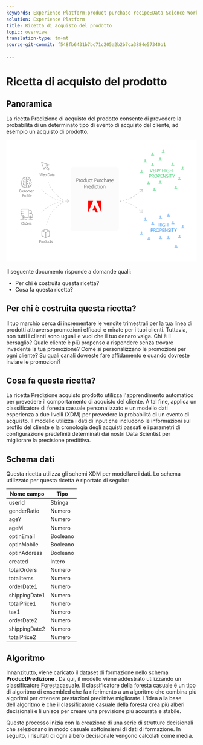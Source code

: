 ```yaml
---
keywords: Experience Platform;product purchase recipe;Data Science Workspace;popular topics
solution: Experience Platform
title: Ricetta di acquisto del prodotto
topic: overview
translation-type: tm+mt
source-git-commit: f548fb6431b7bc71c205a2b2b7ca3884e57340b1

---
```



# Ricetta di acquisto del prodotto

## Panoramica

La ricetta Predizione di acquisto del prodotto consente di prevedere la probabilità di un determinato tipo di evento di acquisto del cliente, ad esempio un acquisto di prodotto.

![](../images/pre-built-recipes/ppp_bigpicture.png)

Il seguente documento risponde a domande quali:
* Per chi è costruita questa ricetta?
* Cosa fa questa ricetta?

## Per chi è costruita questa ricetta?

Il tuo marchio cerca di incrementare le vendite trimestrali per la tua linea di prodotti attraverso promozioni efficaci e mirate per i tuoi clienti. Tuttavia, non tutti i clienti sono uguali e vuoi che il tuo denaro valga. Chi è il bersaglio? Quale cliente è più propenso a rispondere senza trovare invadente la tua promozione? Come si personalizzano le promozioni per ogni cliente? Su quali canali dovreste fare affidamento e quando dovreste inviare le promozioni?

## Cosa fa questa ricetta?

La ricetta Predizione acquisto prodotto utilizza l&#39;apprendimento automatico per prevedere il comportamento di acquisto del cliente. A tal fine, applica un classificatore di foresta casuale personalizzato e un modello dati esperienza a due livelli (XDM) per prevedere la probabilità di un evento di acquisto. Il modello utilizza i dati di input che includono le informazioni sul profilo del cliente e la cronologia degli acquisti passati e i parametri di configurazione predefiniti determinati dai nostri Data Scientist per migliorare la precisione predittiva.

## Schema dati

Questa ricetta utilizza gli schemi [](../../xdm/home.md) XDM per modellare i dati. Lo schema utilizzato per questa ricetta è riportato di seguito:

| Nome campo | Tipo |
--- | ---
| userId | Stringa |
| genderRatio | Numero |
| ageY | Numero |
| ageM | Numero |
| optinEmail | Booleano |
| optinMobile | Booleano |
| optinAddress | Booleano |
| created | Intero |
| totalOrders | Numero |
| totalItems | Numero |
| orderDate1 | Numero |
| shippingDate1 | Numero |
| totalPrice1 | Numero |
| tax1 | Numero |
| orderDate2 | Numero |
| shippingDate2 | Numero |
| totalPrice2 | Numero |


## Algoritmo

Innanzitutto, viene caricato il dataset di formazione nello schema **ProductPredizione** . Da qui, il modello viene addestrato utilizzando un classificatore [Foresta](https://scikit-learn.org/stable/modules/generated/sklearn.ensemble.RandomForestClassifier.html)casuale. Il classificatore della foresta casuale è un tipo di algoritmo di ensembled che fa riferimento a un algoritmo che combina più algoritmi per ottenere prestazioni predittive migliorate. L&#39;idea alla base dell&#39;algoritmo è che il classificatore casuale della foresta crea più alberi decisionali e li unisce per creare una previsione più accurata e stabile.

Questo processo inizia con la creazione di una serie di strutture decisionali che selezionano in modo casuale sottoinsiemi di dati di formazione. In seguito, i risultati di ogni albero decisionale vengono calcolati come media.